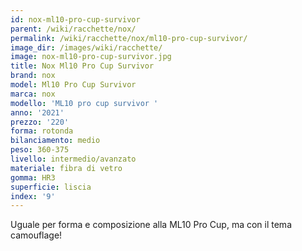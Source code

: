 ```yaml
---
id: nox-ml10-pro-cup-survivor
parent: /wiki/racchette/nox/
permalink: /wiki/racchette/nox/ml10-pro-cup-survivor/
image_dir: /images/wiki/racchette/
image: nox-ml10-pro-cup-survivor.jpg
title: Nox Ml10 Pro Cup Survivor
brand: nox
model: Ml10 Pro Cup Survivor
marca: nox
modello: 'ML10 pro cup survivor '
anno: '2021'
prezzo: '220'
forma: rotonda
bilanciamento: medio
peso: 360-375
livello: intermedio/avanzato
materiale: fibra di vetro
gomma: HR3
superficie: liscia
index: '9'
---
```

Uguale per forma e composizione alla ML10 Pro Cup, ma con il tema camouflage!